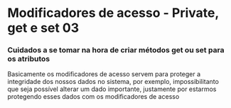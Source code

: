 # Modificadores de acesso - Private, get e set 03
### Cuidados a se tomar na hora de criar métodos get ou set para os atributos 
Basicamente os modificadores de acesso servem para proteger a integridade dos nossos dados no sistema, por exemplo,
impossibilitanto que seja possível alterar um dado importante, justamente por estarmos protegendo esses dados com
os modificadores de acesso